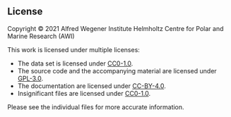 ## License

Copyright © 2021 Alfred Wegener Institute Helmholtz Centre for Polar and Marine Research (AWI)

This work is licensed under multiple licenses:

- The data set is licensed under [CC0-1.0](LICENSES/CC0-1.0.txt).
- The source code and the accompanying material are licensed under [GPL-3.0](LICENSES/GPL-3.0-only.txt).
- The documentation are licensed under [CC-BY-4.0](LICENSES/CC-BY-4.0.txt).
- Insignificant files are licensed under [CC0-1.0](LICENSES/CC0-1.0.txt).

Please see the individual files for more accurate information.

